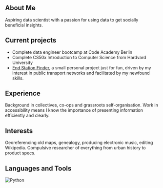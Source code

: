 ## About Me

Aspiring data scientist with a passion for using data to get socially beneficial insights.

## Current projects
- Complete data engineer bootcamp at Code Academy Berlin
- Complete CS50x Introduction to Computer Science from Hardvard University
- [End Station Finder](https://github.com/sian0x0/End-Station), a small personal project just for fun, driven by my interest in public transport networks and facilitated by my newfound skills.

## Experience

Background in collectives, co-ops and grassroots self-organisation. Work in accessibility means I know the importance of presenting information efficiently and clearly. 

## Interests

Georeferencing old maps, genealogy, producing electronic music, editing Wikipedia.
Compulsive researcher of everything from urban history to product specs.

## Languages and Tools
![Python](https://img.shields.io/badge/python-3670A0?style=for-the-badge&logo=python&logoColor=ffdd54)
